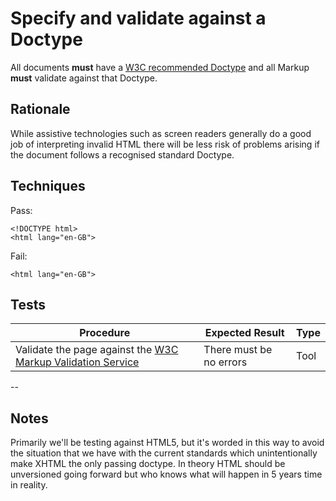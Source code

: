 # Specify and validate against a Doctype

All documents **must** have a [W3C recommended Doctype](http://www.w3.org/QA/2002/04/valid-dtd-list.html) and all Markup **must** validate against that Doctype.

## Rationale

While assistive technologies such as screen readers generally do a good job of interpreting invalid HTML there will be less risk of problems arising if the document follows a recognised standard Doctype.

## Techniques

Pass:

	<!DOCTYPE html>
	<html lang="en-GB">

Fail:

	<html lang="en-GB">

## Tests

| Procedure | Expected Result | Type | 
| --------- | --------------- | ---- |
| Validate the page against the [W3C Markup Validation Service](http://validator.w3.org/) | There must be no errors | Tool |

--

## Notes

Primarily we'll be testing against HTML5, but it's worded in this way to avoid the situation that we have with the current standards which unintentionally make XHTML the only passing doctype. In theory HTML should be unversioned going forward but who knows what will happen in 5 years time in reality.